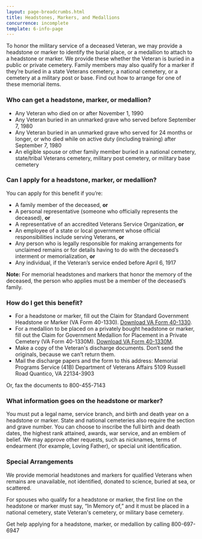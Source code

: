 ```yaml
---
layout: page-breadcrumbs.html
title: Headstones, Markers, and Medallions
concurrence: incomplete
template: 6-info-page
---
```



To honor the military service of a deceased Veteran, we may provide a headstone or marker to identify the burial place, or a medallion to attach to a headstone or marker. We provide these whether the Veteran is buried in a public or private cemetery. Family members may also qualify for a marker if they’re buried in a state Veterans cemetery, a national cemetery, or a cemetery at a military post or base. Find out how to arrange for one of these memorial items.

### Who can get a headstone, marker, or medallion?

- Any Veteran who died on or after November 1, 1990
- Any Veteran buried in an unmarked grave who served before September 7, 1980
- Any Veteran buried in an unmarked grave who served for 24 months or longer, or who died while on active duty (including training) after September 7, 1980
- An eligible spouse or other family member buried in a national cemetery, state/tribal Veterans cemetery, military post cemetery, or military base cemetery

### Can I apply for a headstone, marker, or medallion?

You can apply for this benefit if you’re:
- A family member of the deceased, **or**
- A personal representative (someone who officially represents the deceased), **or**
- A representative of an accredited Veterans Service Organization, **or**
- An employee of a state or local government whose official responsibilities include serving Veterans, **or**
- Any person who is legally responsible for making arrangements for unclaimed remains or for details having to do with the deceased’s interment or memorialization, **or**
- Any individual, if the Veteran’s service ended before April 6, 1917

**Note:** For memorial headstones and markers that honor the memory of the deceased, the person who applies must be a member of the deceased’s family.


### How do I get this benefit? 

- For a headstone or marker, fill out the Claim for Standard Government Headstone or Marker (VA Form 40-1330). [Download VA Form 40-1330](http://www.va.gov/vaforms/va/pdf/VA40-1330.pdf).
- For a medallion to be placed on a privately bought headstone or marker, fill out the Claim for Government Medallion for Placement in a Private Cemetery (VA Form 40-1330M). [Download VA Form 40-1330M](http://www.va.gov/vaforms/va/pdf/VA40-1330M.pdf).
- Make a copy of the Veteran's discharge documents. Don’t send the originals, because we can’t return them.
- Mail the discharge papers and the form to this address: 
Memorial Programs Service (41B)
Department of Veterans Affairs
5109 Russell Road
Quantico, VA 22134-3903

Or, fax the documents to <span class="tel">800-455-7143</span>


<div class="call-out" markdown="0">

### What information goes on the headstone or marker?

You must put a legal name, service branch, and birth and death year on a headstone or marker. State and national cemeteries also require the section and grave number. You can choose to inscribe the full birth and death dates, the highest rank attained, awards, war service, and an emblem of belief. We may approve other requests, such as nicknames, terms of endearment (for example, Loving Father), or special unit identification.


</div>

### Special Arrangements 

We provide memorial headstones and markers for qualified Veterans when remains are unavailable, not identified, donated to science, buried at sea, or scattered. 

For spouses who qualify for a headstone or marker, the first line on the headstone or marker must say, “In Memory of,” and it must be placed in a national cemetery, state Veteran's cemetery, or military base cemetery.

Get help applying for a headstone, marker, or medallion by calling <span class="tel">800-697-6947</span>
